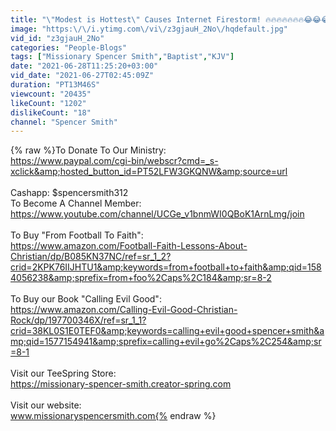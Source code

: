 ```yaml
---
title: "\"Modest is Hottest\" Causes Internet Firestorm! 🔥🔥🔥🔥🔥🔥🔥😂😂😂"
image: "https:\/\/i.ytimg.com\/vi\/z3gjauH_2No\/hqdefault.jpg"
vid_id: "z3gjauH_2No"
categories: "People-Blogs"
tags: ["Missionary Spencer Smith","Baptist","KJV"]
date: "2021-06-28T11:25:20+03:00"
vid_date: "2021-06-27T02:45:09Z"
duration: "PT13M46S"
viewcount: "20435"
likeCount: "1202"
dislikeCount: "18"
channel: "Spencer Smith"
---
```

{% raw %}To Donate To Our Ministry: <br /><a rel="nofollow" target="blank" href="https://www.paypal.com/cgi-bin/webscr?cmd=_s-xclick&amp;hosted_button_id=PT52LFW3GKQNW&amp;source=url">https://www.paypal.com/cgi-bin/webscr?cmd=_s-xclick&amp;hosted_button_id=PT52LFW3GKQNW&amp;source=url</a><br /><br />Cashapp: $spencersmith312<br />To Become A Channel Member:<br /><a rel="nofollow" target="blank" href="https://www.youtube.com/channel/UCGe_v1bnmWI0QBoK1ArnLmg/join">https://www.youtube.com/channel/UCGe_v1bnmWI0QBoK1ArnLmg/join</a><br /><br />To Buy &quot;From Football To Faith&quot;: <br /><a rel="nofollow" target="blank" href="https://www.amazon.com/Football-Faith-Lessons-About-Christian/dp/B085KN37NC/ref=sr_1_2?crid=2KPK76IIJHTU1&amp;keywords=from+football+to+faith&amp;qid=1584056238&amp;sprefix=from+foo%2Caps%2C184&amp;sr=8-2">https://www.amazon.com/Football-Faith-Lessons-About-Christian/dp/B085KN37NC/ref=sr_1_2?crid=2KPK76IIJHTU1&amp;keywords=from+football+to+faith&amp;qid=1584056238&amp;sprefix=from+foo%2Caps%2C184&amp;sr=8-2</a><br /><br />To Buy our Book &quot;Calling Evil Good&quot;:<br /><a rel="nofollow" target="blank" href="https://www.amazon.com/Calling-Evil-Good-Christian-Rock/dp/197700346X/ref=sr_1_1?crid=38KL0S1E0TEF0&amp;keywords=calling+evil+good+spencer+smith&amp;qid=1577154941&amp;sprefix=calling+evil+go%2Caps%2C254&amp;sr=8-1">https://www.amazon.com/Calling-Evil-Good-Christian-Rock/dp/197700346X/ref=sr_1_1?crid=38KL0S1E0TEF0&amp;keywords=calling+evil+good+spencer+smith&amp;qid=1577154941&amp;sprefix=calling+evil+go%2Caps%2C254&amp;sr=8-1</a><br /><br />Visit our TeeSpring Store: <br /><a rel="nofollow" target="blank" href="https://missionary-spencer-smith.creator-spring.com">https://missionary-spencer-smith.creator-spring.com</a><br /><br />Visit our website: <br />www.missionaryspencersmith.com{% endraw %}
